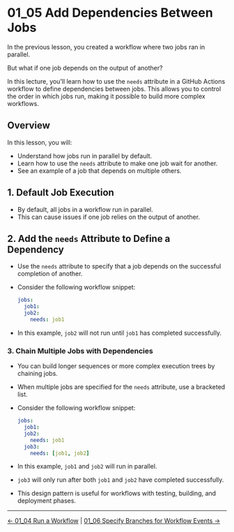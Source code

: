 # 01_05 Add Dependencies Between Jobs

In the previous lesson, you created a workflow where two jobs ran in parallel.

But what if one job depends on the output of another?

In this lecture, you’ll learn how to use the `needs` attribute in a GitHub Actions workflow to define dependencies between jobs. This allows you to control the order in which jobs run, making it possible to build more complex workflows.

## Overview

In this lesson, you will:

- Understand how jobs run in parallel by default.
- Learn how to use the `needs` attribute to make one job wait for another.
- See an example of a job that depends on multiple others.

## 1. Default Job Execution

- By default, all jobs in a workflow run in parallel.
- This can cause issues if one job relies on the output of another.

## 2. Add the `needs` Attribute to Define a Dependency

- Use the `needs` attribute to specify that a job depends on the successful completion of another.
- Consider the following workflow snippet:

    ```yaml
    jobs:
      job1:
      job2:
        needs: job1
    ```

- In this example, `job2` will not run until `job1` has completed successfully.

### 3. Chain Multiple Jobs with Dependencies

- You can build longer sequences or more complex execution trees by chaining jobs.
- When multiple jobs are specified for the `needs` attribute, use a bracketed list.
- Consider the following workflow snippet:

    ```yaml
    jobs:
      job1:
      job2:
        needs: job1
      job3:
        needs: [job1, job2]
    ```

- In this example, `job1` and `job2` will run in parallel.
- `job3` will only run after both `job1` and `job2` have completed successfully.
- This design pattern is useful for workflows with testing, building, and deployment phases.

<!-- FooterStart -->
---
[← 01_04 Run a Workflow](../01_04_run_a_workflow/README.md) | [01_06 Specify Branches for Workflow Events →](../01_06_specify_branches_for_workflow_events/README.md)
<!-- FooterEnd -->
